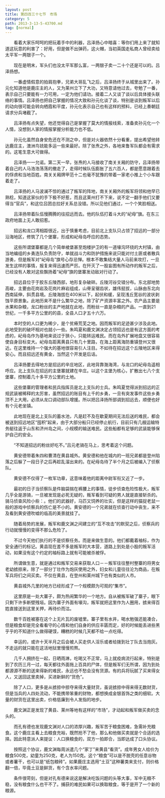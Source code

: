 ```yaml
---
layout: post
title: 第四百三十七节　市场
category: 5
path: 2013-3-13-5-43700.md
tag: [normal]
---
```


　　看着大家乐呵呵的把玩着手中的利器，吕泽扬心中暗喜：等你们用上来了就知道这玩意的利害了：好用，但是做不出弹药，这火帽，当初英国走私商人曾经卖给太平军一两银子一个。

　　现在是明末，军头们也没太平军那么富，一两银子卖一二十个还是可以的。吕泽扬想。

　　一番虚情假意的拍肩抱拳，兄弟大哥乱飞之后，吕泽扬终于从城里出来了。孙元化知道他是鹿庄主的人，又为莱州立下了大功，又特意请他过去，夸勉了一番，表示自己只要能有一力可用，一定为他们请功。接着二人又谈了谈以后具体接头联络的事情。吕泽扬也把自己掌握的情况大致和孙元化谈了谈，特别是谈到叛军以后的动向很可能会转向栖霞和平度，孙元化表示自己也有这样的预料，已经上奏朝廷请求分兵堵截了。

　　吕泽扬有点失望，他还觉得自己是掌握了莫大的情报线索，准备卖孙元化一个人情，没想到人家的情报掌握分析能力也不低。

　　孙元化虽然自身安危还在不测之中，但是对火器依然十分看重，提出希望他转达鹿庄主，澳洲鸟铳能多运一些来最好。除了张焘之外，各地来鲁军队都会有需求的。这笔生意大可做得。

　　吕泽扬一一允诺。第二天一早，张焘的人马接收了南关关厢的防守，吕泽扬带着自己的人马浩浩荡荡的撤走了，走得时候队伍膨胀了五六百人，都是愿意跟着去的俘虏和当地百姓。南关关厢牌甲范十二也毫不犹豫的带着一家老小推上个小车跟着走了。

　　吕泽扬的人马波澜不惊的通过了叛军的阵地，南关关厢外的叛军将领和他早已熟稔，知道这家伙的手下极不好惹，而且这莱州打不下来，说不定一翻手他们又要得当“官兵”，和这位吕团总拉好关系总没错。所以见他们通过，一个个笑脸相送。

　　吕泽扬带着队伍慢腾腾的往招远而去。他的队伍打着斗大的“屺母”旗。在东三政府地面上无人敢招惹。

　　招远和龙口湾相距很近，出于慎重考虑，目前北上支队只占领了招远的一部分沿海地区，修筑了几个堡寨，形成和屺母岛呼应的态势。

　　这些所谓堡寨都是几个简单棱堡甚至炮楼护卫的有一道壕沟环绕的大村镇，由当地编组的乡勇连队负责防守，单就战斗力和防护措施来说只能对付土匪或者散兵游勇，但是叛军对“屺母岛”旗号心存忌惮。根本不敢集结大量人马前来攻打，一旦发生这样的事情，报复来得迅速而严厉。在歼灭了一股妄图有所动作的叛军之后，已经没有人敢对这些飘扬着“屺母”旗的堡寨发动敌对行动了。

　　招远县位于于胶东丘陵西部，地形复杂破碎。丘陵河谷交错分布。东北部地势高峻，主要由花岗岩及花岗片麻岩组成，山脊呈锯齿状，雄伟挺拔，山脉由东北向西南延伸，斜贯县境。丘陵海拔在400米以下，起伏和缓，呈现浅丘宽谷的波状剥蚀平原景象。此地历来不是什么繁华之地，除了矿产资源丰富之外。农产品主要是水果和杂粮，龙口粉丝的主产地就在此地，而粉丝一直是杂粮的产品。一直到21世纪，一千多平方公里的的县，全县人口才五十六万。

　　本时空的人口更为稀少，是个贫瘠荒芜之地。因而叛军的足迹甚少涉及此地。此地受到的破坏相对也就小一些。朱鸣夏和鹿文渊决定占领招远也是有这方面的考虑的，屺母岛作为基地来说过于狭小，只能转运难民。而在岛外扩展地盘又很容易使自身目标变大。屺母岛距离黄县只有几十里路，在海上距离海防重镇登州又很近。在这里维持一个强大的基地很容易引人注目。不如待在招远这个丘陵地区来得安心。而且招远还有黄金，当然这个开发是后话。

　　吕泽扬要去得地方是招远的辛庄地区，此地背靠渤海湾，与龙口的屺母岛遥相呼应。北上支队在招远的主堡寨就建在辛庄。以这个主堡为核心，扩散出七八个支堡寨，控制着几十多平方公里的土地。

　　这些堡寨的管理者和民兵指挥员是北上支队的士兵。朱鸣夏觉得派到招远的正规武装被稀释的太厉害，虽然招远的账目有上千的乡勇，一旦有突发事件这些乡勇顶不上大用，必须从龙口调动部队增援。所以把吕泽扬所部调到招远去，顺便也好有个元老坐镇。

　　此地现在是北上支队的蓄水池，凡是赶不及在歇夏期间无法后送的难民，都会被送到招远地区“囤积”起来，由于大部分船只已经停止航行，目前只有几艘运输特务艇往返于山东和济州岛之间，小规模的输送难民。这些船都有足够的武装能够保护自己的安全。

　　“不知道招远的粉丝好吃不。”吕元老骑在马上，思考着这个问题。

　　黄安德带着朱四和曹清在黄县城外。黄安德和他在城内的一班兄弟都是登州陷落之后躲了一段日子之后再趁乱溜出来的。在屺母岛待了半个月之后被编入了侦察队。

　　黄安德不仅得了一枚军功章，这意味着他的距离中尉军衔又近了一步。

　　最初的日子当侦察队是件脑袋揣在裤腰上的事情，徒步侦查危险性极大，叛军几乎全是游骑，一旦被发现是必死无疑的，叛军看到可疑的男人就是直接斩杀的。骑马侦查风险小些：。他们的武器好，马匹又饲养的壮实，但是这样的猫捉老鼠一般的游戏中侦察兵的伤亡是不小的。黄安德的一个兄弟就在侦查行动中丧生，来不及看到黄安德吹嘘的临高的美景就挂了。

　　随着局势的发展，叛军和鹿文渊之间建立的“互不攻击”的默契之后，侦察兵的行动就慢慢的变得不那么危险了。

　　不过今天他们执行的不是侦察任务。而是来做生意的。他们都戴着袖标，作为安全通行的标记。黄县现在差不多是叛军的大本营，道路上到处是小股的叛军活动，如果没有这个约定的袖标路上就有可能被杀被俘。

　　所谓做生意，就是通过和叛军交易来获取人口－－叛军往往整村整寨的将男女老幼掳掠来，除了一部分丁壮作为炮灰使用之外，妇女和儿童往往沦为商品，在叛军兵将们之间买卖。不仅在黄县，在登州和莱州城下也有类似的人市。

　　黄县城外几里的地方已经形成了一个规模颇为可观的“集市”。

　　这里原是一处大寨子，颇为热闹繁华的一个地方。自从被叛军破了寨子，眼下只剩下许多断壁残垣。因为寨子外面有壕沟，叛军就把这里作为人圈用，掳来得百姓直接送到这里关押，再待价而沽。

　　数千百姓被塞在这个上无片瓦的废墟里。寨子里有水井，喝水勉强还能凑合，但是粮食却是完全看看守的心情和他们自身的供应丰匮而定，好的时候能丢进些黑乎乎的不知道什么做得硬馍，糟糕的时候几天都不给一点吃得。

　　幸运的，或许十天半月之后会被人买走供人淫乐或者给拨到壮丁队去当炮灰。不走运的就只能在这活地狱里慢慢煎熬。

　　几千人拥挤在一起，日晒雨淋，吃喝又不正常，马上就疫病流行起来，特别是到了农历三月一过，每天都往外面拖上百具的尸体，但是叛军们无所谓，因为到处都源源不断的送来得新的难民，永远也不愁会没有货源。有的兵将玩腻了买来得女人，又送回这里卖掉，买进新鲜的“货色”。

　　除了人口，更多是从掳掠中掠夺来得大量财货，虽说掳掠中得来得无数财货，但是当兵的人四处流动，不能携带笨重的财物，都想换成金银首饰之类的细软。大量的财货在这里出卖，价格低廉到令人发指的地步。

　　鹿文渊正是发现了黄县、莱州等地有这样的“市场”，才动起和叛军做买卖的念头的。

　　而孔有德也发现鹿文渊对人口的浓厚兴趣，叛军苦于粮食困难，急需补充粮食。这个鹿庄主看上去粮食充裕，既然抢不了他，那么和他做买卖就是个合适的选择。因此特意派人来提议：人口换粮食的，双方一拍即合，当即达成了口头协议。

　　按照这个协议，鹿文渊每周派遣几个“家丁”来黄县“看货”。成年男女人给价为粮食500克，幼童为250克，老人为150克。这个“粮食”可以是不脱壳的任意谷物或者薯干，也可以是“纸包粮砖”。如果鹿庄主选用“土豆”这种薯类来支付，则价格翻一倍，毕竟土豆是鲜货，有个含水率问题。

　　条件很苛刻，但是对孔有德来说这是解决吃饭问题的头等大事，军中无粮不稳，没有粮食什么也干不了。捕获的难民如果可以换取粮食，等于是开了一个新的粮源。